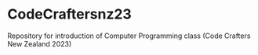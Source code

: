 # CodeCraftersnz23

Repository for introduction of Computer Programming class (Code Crafters New Zealand 2023)
